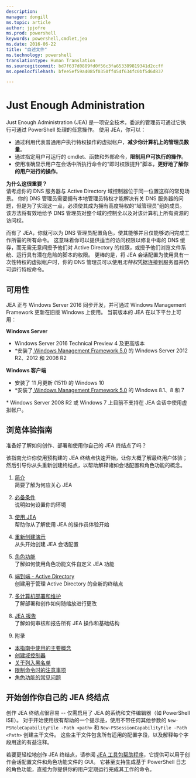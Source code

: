 ```yaml
---
description: 
manager: dongill
ms.topic: article
author: jpjofre
ms.prod: powershell
keywords: powershell,cmdlet,jea
ms.date: 2016-06-22
title: "自述文件"
ms.technology: powershell
translationtype: Human Translation
ms.sourcegitcommit: bd7f637d0889fd0f56c3fa653389819341d2ccff
ms.openlocfilehash: bfee5ef59a4085f0350ff454f634fc0bf5d6d837

---
```


# Just Enough Administration
Just Enough Administration (JEA) 是一项安全技术，委派的管理员可通过它执行可通过 PowerShell 处理的任意操作。
使用 JEA，你可以：
- 通过利用代表普通用户执行特权操作的虚拟帐户，**减少你计算机上的管理员数量**。
- 通过指定用户可运行的 cmdlet、函数和外部命令，**限制用户可执行的操作**。
- 使用准确显示用户在会话中所执行命令的“即时权限提升”脚本，**更好地了解你的用户进行的操作**。

**为什么这很重要？**  
请考虑你的 DNS 服务器与 Active Directory 域控制器位于同一位置这样的常见场景。
你的 DNS 管理员需要拥有本地管理员特权才能解决有关 DNS 服务器的问题，但是为了实现这一点，必须使其成为拥有高度特权的“域管理员”组的成员。
该方法将有效地给予 DNS 管理员对整个域的控制全以及对该计算机上所有资源的访问权。

而有了 JEA，你就可以为 DNS 管理员配置角色，使其能够并且仅能够访问完成工作所需的所有命令。
这意味着你可以提供适当的访问权限以修复中毒的 DNS 缓存，而无需无意间授予他们对 Active Directory 的权限，或授予他们浏览文件系统、运行具有潜在危险的脚本的权限。
更棒的是，将 JEA 会话配置为使用具有一次性特权的虚拟帐户时，你的 DNS 管理员可以使用*无特权*凭据连接到服务器并仍可运行特权命令。

## 可用性
JEA 正与 Windows Server 2016 同步开发，并可通过 Windows Management Framework 更新在旧版 Windows 上使用。
当前版本的 JEA 在以下平台上可用：

**Windows Server**
- Windows Server 2016 Technical Preview 4 及更高版本
- \*安装了[ Windows Management Framework 5.0](https://www.microsoft.com/en-us/download/details.aspx?id=50395) 的 Windows Server 2012 R2、2012 和 2008 R2

**Windows 客户端**
- 安装了 11 月更新 (1511) 的 Windows 10
- \*安装了[ Windows Management Framework 5.0](https://www.microsoft.com/en-us/download/details.aspx?id=50395) 的 Windows 8.1、8 和 7

\* Windows Server 2008 R2 或 Windows 7 上目前不支持在 JEA 会话中使用虚拟帐户。


## 浏览体验指南
准备好了解如何创作、部署和使用你自己的 JEA 终结点了吗？

该指南允许你使用预构建的 JEA 终结点快速开始，让你大概了解最终用户体验；然后引导你从头重新创建终结点，以帮助解释诸如会话配置和角色功能的概念。

1.  [简介](introduction.md)   
简要了解为何应关心 JEA

2.  [必备条件](prerequisites.md)  
说明如何设置你的环境

3.  [使用 JEA](using-jea.md)  
帮助你从了解使用 JEA 的操作员体验开始

4.  [重新创建演示](remake-the-demo-endpoint.md)  
从头开始创建 JEA 会话配置

5.  [角色功能](role-capabilities.md)  
了解如何使用角色功能文件自定义 JEA 功能

6.  [端到端 - Active Directory](end-to-end---active-directory.md)  
创建用于管理 Active Directory 的全新的终结点

7.  [多计算机部署和维护](multi-machine-deployment-and-maintenance.md)  
了解部署和创作如何随缩放进行更改

8.  [JEA 报告](reporting-on-jea.md)  
了解如何审核和报告所有 JEA 操作和基础结构

9.  附录
  - [本指南中使用的主要概念](key-concepts-used-throughout-this-guide.md)  
  -  [创建域控制器](creating-a-domain-controller.md)  
  -  [关于列入黑名单](on-blacklisting.md)  
  -  [限制命令时的注意事项](considerations-when-limiting-commands.md)  
  -  [角色功能的常见问题](common-role-capability-pitfalls.md)

## 开始创作你自己的 JEA 终结点
创作 JEA 终结点很容易 -- 仅需启用了 JEA 的系统和文件编辑器（如 PowerShell ISE）。
对于开始使用很有帮助的一个提示是，使用不带任何其他参数的 `New-PSRoleCapabilityFile -Path <path>` 和 `New-PSSessionCapabilityFile -Path <Path>` 创建主干文件。
这些主干文件包含所有适用的配置字段，以及解释每个字段用途的有益注释。

若要更轻松地创作 JEA 终结点，请参阅 [JEA 工具包帮助程序](http://blogs.technet.com/b/privatecloud/archive/2015/12/20/introducing-the-updated-jea-helper-tool.aspx)，它提供可以用于创作会话配置文件和角色功能文件的 GUI。
它甚至支持生成基于 PowerShell 日志的角色功能，直接为你提供你的用户定期运行完成其工作的命令。




<!--HONumber=Jul16_HO4-->


